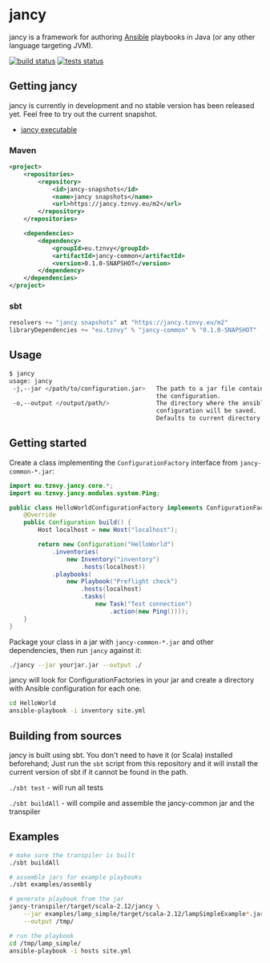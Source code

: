 # jancy

jancy is a framework for authoring [Ansible](https://www.ansible.com/) playbooks in Java (or any other language
targeting JVM).

[![build status](https://jancy.tznvy.eu/content/buildstatus.svg)](https://travis-ci.org/brthanmathwoag/jancy)
[![tests status](https://jancy.tznvy.eu/content/testsstatus.svg)](https://travis-ci.org/brthanmathwoag/jancy)

## Getting jancy

jancy is currently in development and no stable version has been released yet. Feel free to try out the current snapshot.

* [jancy executable](https://jancy.tznvy.eu/current_build/jancy)

### Maven

```xml
<project>
    <repositories>
        <repository>
            <id>jancy-snapshots</id>
            <name>jancy snapshots</name>
            <url>https://jancy.tznvy.eu/m2</url>
        </repository>
    </repositories>

    <dependencies>
        <dependency>
            <groupId>eu.tznvy</groupId>
            <artifactId>jancy-common</artifactId>
            <version>0.1.0-SNAPSHOT</version>
        </dependency>
    </dependencies>
</project>
```

### sbt

```scala
resolvers += "jancy snapshots" at "https://jancy.tznvy.eu/m2"
libraryDependencies += "eu.tznvy" % "jancy-common" % "0.1.0-SNAPSHOT"
```

## Usage

```bash
$ jancy
usage: jancy
 -j,--jar </path/to/configuration.jar>   The path to a jar file containing
                                         the configuration.
 -o,--output </output/path/>             The directory where the ansible
                                         configuration will be saved.
                                         Defaults to current directory.
```

## Getting started

Create a class implementing the `ConfigurationFactory` interface from `jancy-common-*.jar`:

```java
import eu.tznvy.jancy.core.*;
import eu.tznvy.jancy.modules.system.Ping;

public class HelloWorldConfigurationFactory implements ConfigurationFactory {
    @Override
    public Configuration build() {
        Host localhost = new Host("localhost");

        return new Configuration("HelloWorld")
            .inventories(
                new Inventory("inventory")
                    .hosts(localhost))
            .playbooks(
                new Playbook("Preflight check")
                    .hosts(localhost)
                    .tasks(
                        new Task("Test connection")
                            .action(new Ping())));
    }
}
```

Package your class in a jar with `jancy-common-*.jar` and other dependencies, then run `jancy` against it:

```bash
./jancy --jar yourjar.jar --output ./
```

jancy will look for ConfigurationFactories in your jar and create a directory with Ansible configuration for each
one.

```bash
cd HelloWorld
ansible-playbook -i inventory site.yml
```

## Building from sources

jancy is built using sbt. You don't need to have it (or Scala) installed beforehand; Just run the `sbt` script from
 this repository and it will install the current version of sbt if it cannot be found in the path.

`./sbt test` - will run all tests

`./sbt buildAll` - will compile and assemble the jancy-common jar and the transpiler

## Examples

```bash
# make sure the transpiler is built
./sbt buildAll

# assemble jars for example playbooks
./sbt examples/assembly

# generate playbook from the jar
jancy-transpiler/target/scala-2.12/jancy \
    --jar examples/lamp_simple/target/scala-2.12/lampSimpleExample*.jar \
    --output /tmp/

# run the playbook
cd /tmp/lamp_simple/
ansible-playbook -i hosts site.yml
```
